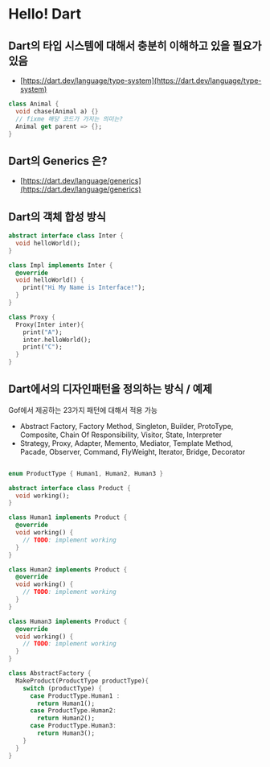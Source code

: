 # Hello! Dart

## Dart의 타입 시스템에 대해서 충분히 이해하고 있을 필요가 있음 

- [https://dart.dev/language/type-system](https://dart.dev/language/type-system)

```dart
class Animal {
  void chase(Animal a) {}
  // fixme 해당 코드가 가지는 의미는? 
  Animal get parent => {};
}
```

## Dart의 Generics 은? 

- [https://dart.dev/language/generics](https://dart.dev/language/generics)

## Dart의 객체 합성 방식 

```dart
abstract interface class Inter {
  void helloWorld();
}

class Impl implements Inter {
  @override
  void helloWorld() {
    print("Hi My Name is Interface!");
  }
}

class Proxy {
  Proxy(Inter inter){
    print("A");
    inter.helloWorld();
    print("C");
  }
}
```

## Dart에서의 디자인패턴을 정의하는 방식 / 예제 

Gof에서 제공하는 23가지 패턴에 대해서 적용 가능 

- Abstract Factory, Factory Method, Singleton, Builder, ProtoType, Composite, Chain Of Responsibility, Visitor, State, Interpreter
- Strategy, Proxy, Adapter, Memento, Mediator, Template Method, Pacade, Observer, Command, FlyWeight, Iterator, Bridge, Decorator 

```dart

enum ProductType { Human1, Human2, Human3 }

abstract interface class Product {
  void working();
}

class Human1 implements Product {
  @override
  void working() {
    // TODO: implement working
  }
}

class Human2 implements Product {
  @override
  void working() {
    // TODO: implement working
  }
}

class Human3 implements Product {
  @override
  void working() {
    // TODO: implement working
  }
}

class AbstractFactory {
  MakeProduct(ProductType productType){
    switch (productType) {
      case ProductType.Human1 :
        return Human1();
      case ProductType.Human2:
        return Human2();
      case ProductType.Human3:
        return Human3();
    }
  }
}

```